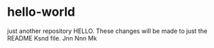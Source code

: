 # hello-world
just another repository
HELLO.
These changes will be made to just the README
Ksnd file.
Jnn
Nnn
Mk

